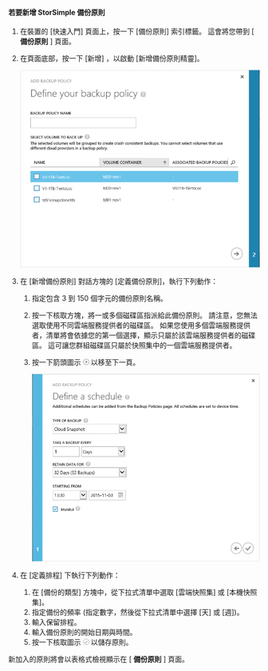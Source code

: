 <!--author=v-sharos last changed: 11/06/15-->

#### <a name="to-add-a-storsimple-backup-policy"></a>若要新增 StorSimple 備份原則
1. 在裝置的 [快速入門] 頁面上，按一下 [備份原則] 索引標籤。 這會將您帶到 [ **備份原則** ] 頁面。
2. 在頁面底部，按一下 [新增]  ，以啟動 [新增備份原則精靈]。
   
    ![新增備份原則 1](./media/storsimple-add-backup-policy-u2/AddBackupPolicy1.png)
3. 在 [新增備份原則] 對話方塊的 [定義備份原則]，執行下列動作：
   
   1. 指定包含 3 到 150 個字元的備份原則名稱。
   2. 按一下核取方塊，將一或多個磁碟區指派給此備份原則。 請注意，您無法選取使用不同雲端服務提供者的磁碟區。 如果您使用多個雲端服務提供者，清單將會依據您的第一個選擇，顯示只屬於該雲端服務提供者的磁碟區。 這可讓您群組磁碟區只屬於快照集中的一個雲端服務提供者。
   3. 按一下箭頭圖示  ![箭號圖示](./media/storsimple-add-backup-policy-u2/HCS_ArrowIcon-include.png) 以移至下一頁。
      
      ![新增備份原則 2](./media/storsimple-add-backup-policy-u2/AddBackupPolicy2.png)
4. 在 [定義排程] 下執行下列動作：
   
   1. 在 [備份的類型] 方塊中，從下拉式清單中選取 [雲端快照集] 或 [本機快照集]。
   2. 指定備份的頻率 (指定數字，然後從下拉式清單中選擇 [天] 或 [週])。
   3. 輸入保留排程。
   4. 輸入備份原則的開始日期與時間。  
   5. 按一下核取圖示  ![核取圖示](./media/storsimple-add-backup-policy-u2/HCS_CheckIcon-include.png) 以儲存原則。

新加入的原則將會以表格式檢視顯示在 [ **備份原則** ] 頁面。



<!--HONumber=Jan17_HO4-->


